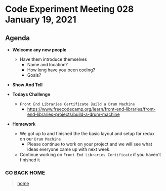 # Code Experiment Meeting 028 January 19, 2021

## Agenda
- **Welcome any new people**
  - Have them introduce themselves
    - Name and location?
    - How long have you been coding?
    - Goals?


- **Show And Tell**


- **Todays Challenge**
  - `Front End Libraries Certificate Build a Drum Machine`
    - https://www.freecodecamp.org/learn/front-end-libraries/front-end-libraries-projects/build-a-drum-machine


- **Homework**
  - We got up to and finished the the basic layout and setup for redux on our `Drum Machine`
    - Please continue to work on your project and we will see what ideas everyone came up with next week.
  - Continue working on `Front End Libraries Certificate` if you haven't finished it


### GO BACK HOME
> [home](../../../readme.md)